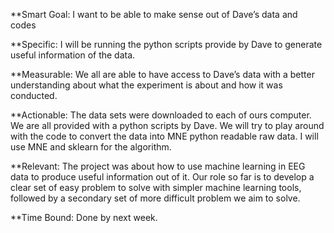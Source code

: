**Smart Goal: I want to be able to make sense out of Dave’s data and codes

**Specific: I will be running the python scripts provide by Dave to generate useful information of the data.

**Measurable: We all are able to have access to Dave’s data with a better understanding about what the experiment is about and how it was conducted.

**Actionable: The data sets were downloaded to each of ours computer. We are all provided with a python scripts by Dave. We will try to play around with the code to convert the data into MNE python readable raw data. I will use MNE and sklearn for the algorithm.

**Relevant: The project was about how to use machine learning in EEG data to produce useful information out of it. Our role so far is to develop a clear set of easy problem to solve with simpler machine learning tools, followed by a secondary set of more difficult problem we aim to solve.

**Time Bound: Done by next week.
